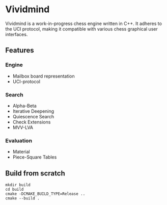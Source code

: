 # Vividmind

Vividmind is a work-in-progress chess engine written in C++. It adheres to the UCI protocol, making it compatible with various chess graphical user interfaces.

## Features

### Engine
* Mailbox board representation
* UCI-protocol

### Search
* Alpha-Beta
* Iterative Deepening
* Quiescence Search
* Check Extensions
* MVV-LVA

### Evaluation
* Material
* Piece-Square Tables


## Build from scratch

```
mkdir build 
cd build
cmake -DCMAKE_BUILD_TYPE=Release ..
cmake --build .
```
